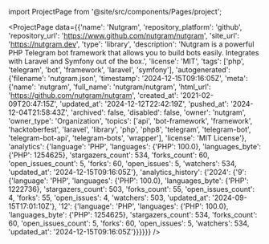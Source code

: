 
import ProjectPage from '@site/src/components/Pages/project';

<ProjectPage
    data={{'name': 'Nutgram', 'repository_platform': 'github', 'repository_url': 'https://www.github.com/nutgram/nutgram', 'site_url': 'https://nutgram.dev', 'type': 'library', 'description': 'Nutgram is a powerful PHP Telegram bot framework that allows you to build bots easily. Integrates with Laravel and Symfony out of the box.', 'license': 'MIT', 'tags': ['php', 'telegram', 'bot', 'framework', 'laravel', 'symfony'], 'autogenerated': {'filename': 'nutgram.json', 'timestamp': '2024-12-15T09:16:05Z', 'meta': {'name': 'nutgram', 'full_name': 'nutgram/nutgram', 'html_url': 'https://github.com/nutgram/nutgram', 'created_at': '2021-02-09T20:47:15Z', 'updated_at': '2024-12-12T22:42:19Z', 'pushed_at': '2024-12-04T21:58:43Z', 'archived': false, 'disabled': false, 'owner': 'nutgram', 'owner_type': 'Organization', 'topics': ['api', 'bot-framework', 'framework', 'hacktoberfest', 'laravel', 'library', 'php', 'php8', 'telegram', 'telegram-bot', 'telegram-bot-api', 'telegram-bots', 'wrapper'], 'license': 'MIT License'}, 'analytics': {'language': 'PHP', 'languages': {'PHP': 100.0}, 'languages_byte': {'PHP': 1254625}, 'stargazers_count': 534, 'forks_count': 60, 'open_issues_count': 5, 'forks': 60, 'open_issues': 5, 'watchers': 534, 'updated_at': '2024-12-15T09:16:05Z'}, 'analytics_history': {'2024': {'9': {'language': 'PHP', 'languages': {'PHP': 100.0}, 'languages_byte': {'PHP': 1222736}, 'stargazers_count': 503, 'forks_count': 55, 'open_issues_count': 4, 'forks': 55, 'open_issues': 4, 'watchers': 503, 'updated_at': '2024-09-15T17:01:10Z'}, '12': {'language': 'PHP', 'languages': {'PHP': 100.0}, 'languages_byte': {'PHP': 1254625}, 'stargazers_count': 534, 'forks_count': 60, 'open_issues_count': 5, 'forks': 60, 'open_issues': 5, 'watchers': 534, 'updated_at': '2024-12-15T09:16:05Z'}}}}}}
/>
